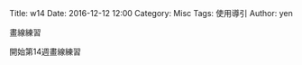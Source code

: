 Title: w14
Date: 2016-12-12 12:00
Category: Misc
Tags: 使用導引
Author: yen

畫線練習

<!-- PELICAN_END_SUMMARY -->

開始第14週畫線練習





